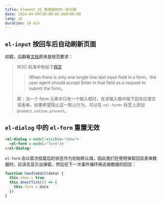 ```yaml
---
title: Element UI 使用碰到的一些问题
date: 2024-04-09T10:00:00.000+00:00
lang: zh
duration: 10 min
---
```


## `el-input` 按回车后自动刷新页面

如题，后翻看[文档](https://element.eleme.cn/#/zh-CN/component/form)原来是规范要求：

> W3C 标准中有如下[规定](https://www.w3.org/MarkUp/html-spec/html-spec_8.html#SEC8.2)
>> When there is only one single-line text input field in a form，the user agent should accept Enter in that field as a request to submit the form。
> 
> 即：当一个 form 元素中只有一个输入框时，在该输入框中按下回车应提交该表单。如果希望阻止这一默认行为，可以在 `<el-form>` 标签上添加 `@submit.native.prevent`。

## `el-dialog` 中的 `el-form` 重置无效


```html
<el-dialog v-model:visible="show">
  <el-form v-model="form"/>
</el-dialog>
```

`el-form` 会以首次挂载后的状态作为初始默认值，因此我们在使用弹窗回显表单数据时，应该先显示出弹窗，然后在下一次事件循环再去做数据的回显：

```js
function handleEdit(data) {
  this.show = true
  this.$nextTick(() => {
    this.form = data
  })
}
```